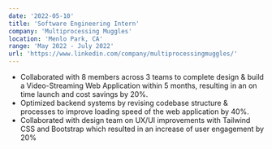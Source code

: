 ```yaml
---
date: '2022-05-10'
title: 'Software Engineering Intern'
company: 'Multiprocessing Muggles'
location: 'Menlo Park, CA'
range: 'May 2022 - July 2022'
url: 'https://www.linkedin.com/company/multiprocessingmuggles/'
---
```


- Collaborated with 8 members across 3 teams to complete design & build a Video-Streaming Web Application within 5 months, resulting in an on time launch and cost savings by 20%.
- Optimized backend systems by revising codebase structure & processes to improve loading speed of the web application by 40%.
- Collaborated with design team on UX/UI improvements with Tailwind CSS and Bootstrap which resulted in an increase of user engagement by 20%
